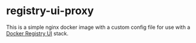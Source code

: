 # registry-ui-proxy

This is a simple nginx docker image with a custom config file for use with a [Docker Registry UI](https://github.com/jc21/docker-registry-ui) stack. 
